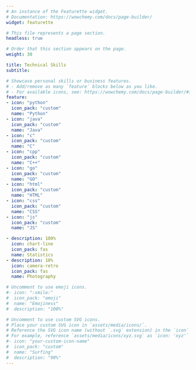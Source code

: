 ```yaml
---
# An instance of the Featurette widget.
# Documentation: https://wowchemy.com/docs/page-builder/
widget: featurette

# This file represents a page section.
headless: true

# Order that this section appears on the page.
weight: 30

title: Technical Skills
subtitle:

# Showcase personal skills or business features.
# - Add/remove as many `feature` blocks below as you like.
# - For available icons, see: https://wowchemy.com/docs/page-builder/#icons
feature:
- icon: "python"
  icon_pack: "custom"
  name: "Python"
- icon: "java"
  icon_pack: "custom"
  name: "Java"
- icon: "c"
  icon_pack: "custom"
  name: "C"
- icon: "cpp"
  icon_pack: "custom"
  name: "C++"
- icon: "go"
  icon_pack: "custom"
  name: "GO"
- icon: "html"
  icon_pack: "custom"
  name: "HTML"
- icon: "css"
  icon_pack: "custom"
  name: "CSS"
- icon: "js"
  icon_pack: "custom"
  name: "JS"

- description: 100%
  icon: chart-line
  icon_pack: fas
  name: Statistics
- description: 10%
  icon: camera-retro
  icon_pack: fas
  name: Photography

# Uncomment to use emoji icons.
#- icon: ":smile:"
#  icon_pack: "emoji"
#  name: "Emojiness"
#  description: "100%"  

# Uncomment to use custom SVG icons.
# Place your custom SVG icon in `assets/media/icons/`.
# Reference the SVG icon name (without `.svg` extension) in the `icon` field.
# For example, reference `assets/media/icons/xyz.svg` as `icon: 'xyz'`
#- icon: "your-custom-icon-name"
#  icon_pack: "custom"
#  name: "Surfing"
#  description: "90%"
---
```

